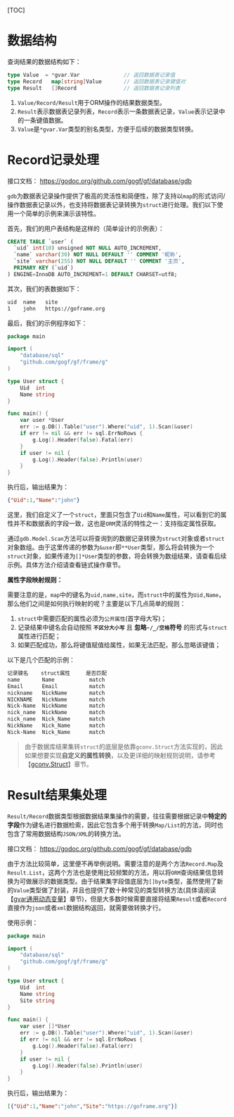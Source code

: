 [TOC]



# 数据结构

查询结果的数据结构如下：
```go
type Value  = *gvar.Var              // 返回数据表记录值
type Record   map[string]Value       // 返回数据表记录键值对
type Result   []Record               // 返回数据表记录列表
```

1. `Value/Record/Result`用于ORM操作的结果数据类型。
1. `Result`表示数据表记录列表，`Record`表示一条数据表记录，`Value`表示记录中的一条键值数据。
1. `Value`是`*gvar.Var`类型的别名类型，方便于后续的数据类型转换。

# Record记录处理

接口文档：
https://godoc.org/github.com/gogf/gf/database/gdb

`gdb`为数据表记录操作提供了极高的灵活性和简便性，除了支持以`map`的形式访问/操作数据表记录以外，也支持将数据表记录转换为`struct`进行处理。我们以下使用一个简单的示例来演示该特性。

首先，我们的用户表结构是这样的（简单设计的示例表）：
```sql
CREATE TABLE `user` (
  `uid` int(10) unsigned NOT NULL AUTO_INCREMENT,
  `name` varchar(30) NOT NULL DEFAULT '' COMMENT '昵称',
  `site` varchar(255) NOT NULL DEFAULT '' COMMENT '主页',
  PRIMARY KEY (`uid`)
) ENGINE=InnoDB AUTO_INCREMENT=1 DEFAULT CHARSET=utf8;
```
其次，我们的表数据如下：
```html
uid  name   site
1    john   https://goframe.org
```
最后，我们的示例程序如下：

```go
package main

import (
	"database/sql"
	"github.com/gogf/gf/frame/g"
)

type User struct {
	Uid  int
	Name string
}

func main() {
	var user *User
	err := g.DB().Table("user").Where("uid", 1).Scan(&user)
	if err != nil && err != sql.ErrNoRows {
		g.Log().Header(false).Fatal(err)
	}
	if user != nil {
		g.Log().Header(false).Println(user)
	}
}
```
执行后，输出结果为：
```json
{"Uid":1,"Name":"john"}
```
这里，我们自定义了一个`struct`，里面只包含了`Uid`和`Name`属性，可以看到它的属性并不和数据表的字段一致，这也是`ORM`灵活的特性之一：支持指定属性获取。

通过`gdb.Model.Scan`方法可以将查询到的数据记录转换为`struct`对象或者`struct`对象数组。由于这里传递的参数为`&user`即`**User`类型，那么将会转换为一个`struct`对象，如果传递为`[]*User`类型的参数，将会转换为数组结果，请查看后续示例。具体方法介绍请查看链式操作章节。

**属性字段映射规则：**

需要注意的是，`map`中的键名为`uid,name,site`，而`struct`中的属性为`Uid,Name`，那么他们之间是如何执行映射的呢？主要是以下几点简单的规则：
1. `struct`中需要匹配的属性必须为`公开属性`(首字母大写)；
2. 记录结果中键名会自动按照 **`不区分大小写`** 且 **忽略`-/_/空格`符号** 的形式与`struct`属性进行匹配；
3. 如果匹配成功，那么将键值赋值给属性，如果无法匹配，那么忽略该键值；

以下是几个匹配的示例：
```html
记录键名    struct属性     是否匹配
name       Name           match
Email      Email          match
nickname   NickName       match
NICKNAME   NickName       match
Nick-Name  NickName       match
nick_name  NickName       match
nick_name  Nick_Name      match
NickName   Nick_Name      match
Nick-Name  Nick_Name      match
```
> 由于数据库结果集转`struct`的底层是依靠`gconv.Struct`方法实现的，因此如果想要实现**自定义的属性转换**，以及更详细的映射规则说明，请参考【[gconv.Struct](util/gconv/struct.md)】章节。



# Result结果集处理

`Result/Record`数据类型根据数据结果集操作的需要，往往需要根据记录中**特定的字段**作为键名进行数据检索，因此它包含多个用于转换`Map/List`的方法，同时也包含了常用数据结构`JSON/XML`的转换方法。

接口文档：
https://godoc.org/github.com/gogf/gf/database/gdb

由于方法比较简单，这里便不再举例说明。需要注意的是两个方法`Record.Map`及`Result.List`，这两个方法也是使用比较频繁的方法，用以将`ORM`查询结果信息转换为可做展示的数据类型。由于结果集字段值底层为`[]byte`类型，虽然使用了新的`Value`类型做了封装，并且也提供了数十种常见的类型转换方法(具体请阅读【[gvar通用动态变量](container/gvar/index.md)】章节)，但是大多数时候需要直接将结果`Result`或者`Record`直接作为`json`或者`xml`数据结构返回，就需要做转换才行。

使用示例：
```go
package main

import (
	"database/sql"
	"github.com/gogf/gf/frame/g"
)

type User struct {
	Uid  int
	Name string
	Site string
}

func main() {
	var user []*User
	err := g.DB().Table("user").Where("uid", 1).Scan(&user)
	if err != nil && err != sql.ErrNoRows {
		g.Log().Header(false).Fatal(err)
	}
	if user != nil {
		g.Log().Header(false).Println(user)
	}
}
```
执行后，输出结果为：
```json
[{"Uid":1,"Name":"john","Site":"https://goframe.org"}]
```